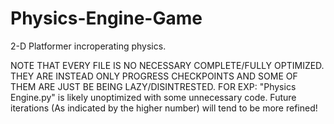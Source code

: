 # Physics-Engine-Game
2-D Platformer incroperating physics.

NOTE THAT EVERY FILE IS NO NECESSARY COMPLETE/FULLY OPTIMIZED.
THEY ARE INSTEAD ONLY PROGRESS CHECKPOINTS AND SOME OF THEM ARE JUST BE BEING LAZY/DISINTRESTED.
FOR EXP: "Physics Engine.py" is likely unoptimized with some unnecessary code.
Future iterations (As indicated by the higher number) will tend to be more refined!
